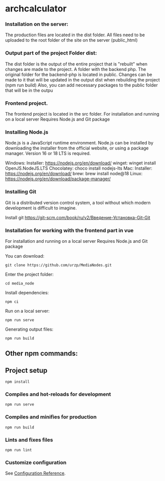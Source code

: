 # archcalculator

### Installation on the server:

The production files are located in the dist folder.
All files need to be uploaded to the root folder of the site on the server (public_html)


### Output part of the project Folder dist:

The dist folder is the output of the entire project that is "rebuilt" when changes are made to the project.
A folder with the backend php. The original folder for the backend-php is located in public.
Changes can be made to it that will be updated in the output dist when rebuilding the project (npm run build)
Also, you can add necessary packages to the publiс folder that will be in the outpu

### Frontend project.

The frontend project is located in the src folder.
For installation and running on a local server
Requires Node.js and Git package  

### Installing Node.js

Node.js is a JavaScript runtime environment. Node.js can be installed by downloading the installer from the official website, or using a package manager. Version 16 or 18 LTS is required.

Windows:
Installer: https://nodejs.org/en/download/
winget: winget install OpenJS.NodeJS.LTS
Chocolatey: choco install nodejs-lts
Mac:
Installer: https://nodejs.org/en/download/
brew: brew install node@18
Linux: https://nodejs.org/en/download/package-manager/

### Installing Git

Git is a distributed version control system, a tool without which modern development is difficult to imagine.

Install git
https://git-scm.com/book/ru/v2/Введение-Установка-Git-Git

### Installation for working with the frontend part in vue

For installation and running on a local server
Requires Node.js and Git package

You can download:
```
git clone https://github.com/urzp/MediaNodes.git
```

Enter the project folder:
```
cd media_node
```

Install dependencies:
```
npm ci
```

Run on a local server:
```
npm run serve
```

Generating output files:
```
npm run build
```



## Other npm commands:

## Project setup
```
npm install
```

### Compiles and hot-reloads for development
```
npm run serve
```

### Compiles and minifies for production
```
npm run build
```

### Lints and fixes files
```
npm run lint
```

### Customize configuration
See [Configuration Reference](https://cli.vuejs.org/config/).
